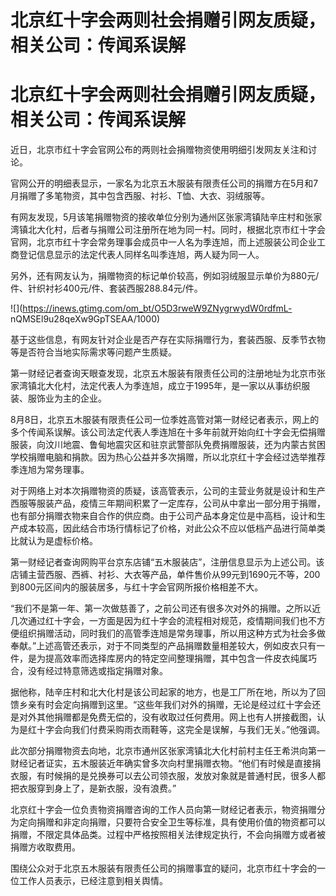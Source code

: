 # 北京红十字会两则社会捐赠引网友质疑，相关公司：传闻系误解

# 北京红十字会两则社会捐赠引网友质疑，相关公司：传闻系误解

近日，北京市红十字会官网公布的两则社会捐赠物资使用明细引发网友关注和讨论。

官网公开的明细表显示，一家名为北京五木服装有限责任公司的捐赠方在5月和7月捐赠了多笔物资，其中包含西服、衬衫、T恤、大衣、羽绒服等。

有网友发现，5月该笔捐赠物资的接收单位分别为通州区张家湾镇陆辛庄村和张家湾镇北大化村，后者与捐赠公司注册所在地为同一村。同时，根据北京市红十字会官网，北京市红十字会常务理事会成员中一人名为季连旭，而上述服装公司企业工商登记信息显示的法定代表人同样名叫季连旭，两人疑为同一人。

另外，还有网友认为，捐赠物资的标记单价较高，例如羽绒服显示单价为880元/件、针织衬衫400元/件、套装西服288.84元/件。

![](https://inews.gtimg.com/om_bt/O5D3rweW9ZNygrwydW0rdfmL-
nQMSEl9u28qeXw9GpTSEAA/1000)

基于这些信息，有网友针对企业是否产存在实际捐赠行为，套装西服、反季节衣物等是否符合当地实际需求等问题产生质疑。

第一财经记者查询天眼查发现，北京五木服装有限责任公司的注册地址为北京市张家湾镇北大化村，法定代表人为季连旭，成立于1995年，是一家以从事纺织服装、服饰业为主的企业。

8月8日，北京五木服装有限责任公司一位季姓高管对第一财经记者表示，网上的多个传闻系误解。该公司法定代表人季连旭在十多年前就开始向红十字会无偿捐赠服装，向汶川地震、鲁甸地震灾区和驻京武警部队免费捐赠服装，还为内蒙古贫困学校捐赠电脑和捐款。因为热心公益并多次捐赠，所以北京红十字会经过选举推荐季连旭为常务理事。

对于网络上对本次捐赠物资的质疑，该高管表示，公司的主营业务就是设计和生产西服等服装产品，疫情三年期间积累了一定库存，公司从中拿出一部分用于捐赠，也有部分捐赠衣物来自合作的供应商。由于公司产品本身定位是中高档，设计和生产成本较高，因此结合市场行情标记了价格，对此公众不应以低档产品进行简单类比就认为是虚标价格。

第一财经记者查询网购平台京东店铺“五木服装店”，注册信息显示为上述公司。该店铺主营西服、西裤、衬衫、大衣等产品，单件售价从99元到1690元不等，200到800元区间内的服装居多，与红十字会官网所报价格相差不大。

“我们不是第一年、第一次做慈善了，之前公司还有很多次对外的捐赠。之所以近几次通过红十字会，一方面是因为红十字会的流程相对规范，疫情期间我们也不方便组织捐赠活动，同时我们的高管季连旭是常务理事，所以用这种方式为社会多做奉献。”上述高管还表示，对于不同类型的产品捐赠数量相差较大，例如皮衣只有一件，是为提高效率而选择库房内的特定空间整理捐赠，其中包含一件皮衣纯属巧合，没有经过特意筛选或指定捐赠对象。

据他称，陆辛庄村和北大化村是该公司起家的地方，也是工厂所在地，所以为了回馈乡亲有时会定向捐赠到这里。“这些年我们对外的捐赠，无论是经过红十字会还是对外其他捐赠都是免费无偿的，没有收取过任何费用。网上也有人拼接截图，认为是红十字会向我们付费采购雨衣雨鞋等，这完全是误解，与我们无关。”他强调。

此次部分捐赠物资去向地，北京市通州区张家湾镇北大化村前村主任王希洪向第一财经记者证实，五木服装近年确实曾多次向村里捐赠衣物。“他们有时候是直接捐衣服，有时候捐的是兑换券可以去公司领衣服，发放对象就是普通村民，很多人都把衣服穿到身上了，是新衣服，没有浪费。”

北京红十字会一位负责物资捐赠咨询的工作人员向第一财经记者表示，物资捐赠分为定向捐赠和非定向捐赠，只要符合安全卫生等标准，具有使用价值的物资都可以捐赠，不限定具体品类。过程中严格按照相关法律规定执行，不会向捐赠方或者被捐赠方收取费用。

围绕公众对于北京五木服装有限责任公司的捐赠事宜的疑问，北京市红十字会的一位工作人员表示，已经注意到相关舆情。

